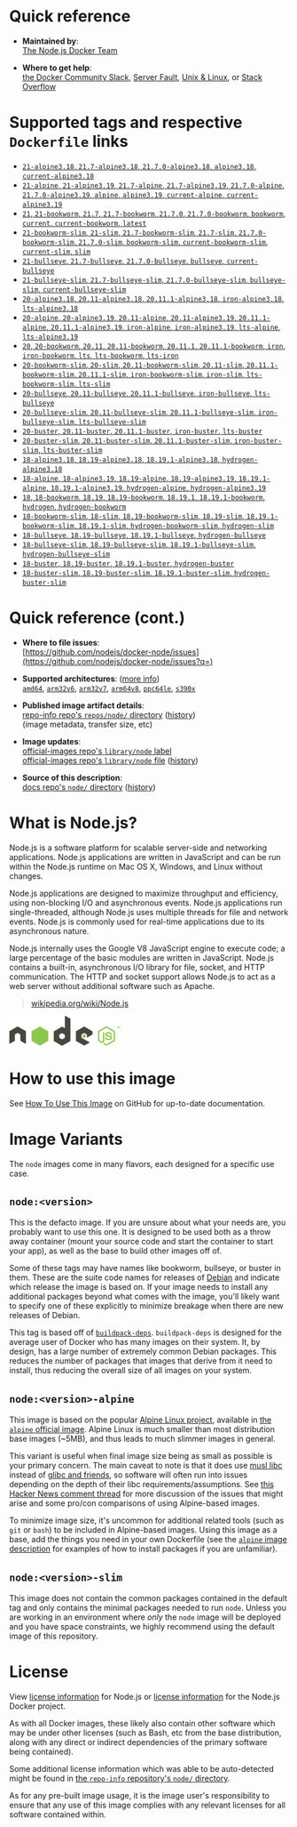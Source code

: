 <!--

********************************************************************************

WARNING:

    DO NOT EDIT "node/README.md"

    IT IS AUTO-GENERATED

    (from the other files in "node/" combined with a set of templates)

********************************************************************************

-->

# Quick reference

-	**Maintained by**:  
	[The Node.js Docker Team](https://github.com/nodejs/docker-node)

-	**Where to get help**:  
	[the Docker Community Slack](https://dockr.ly/comm-slack), [Server Fault](https://serverfault.com/help/on-topic), [Unix & Linux](https://unix.stackexchange.com/help/on-topic), or [Stack Overflow](https://stackoverflow.com/help/on-topic)

# Supported tags and respective `Dockerfile` links

-	[`21-alpine3.18`, `21.7-alpine3.18`, `21.7.0-alpine3.18`, `alpine3.18`, `current-alpine3.18`](https://github.com/nodejs/docker-node/blob/4a3a1bb20bab3794aff69c64d981c2b618aaf956/21/alpine3.18/Dockerfile)
-	[`21-alpine`, `21-alpine3.19`, `21.7-alpine`, `21.7-alpine3.19`, `21.7.0-alpine`, `21.7.0-alpine3.19`, `alpine`, `alpine3.19`, `current-alpine`, `current-alpine3.19`](https://github.com/nodejs/docker-node/blob/4a3a1bb20bab3794aff69c64d981c2b618aaf956/21/alpine3.19/Dockerfile)
-	[`21`, `21-bookworm`, `21.7`, `21.7-bookworm`, `21.7.0`, `21.7.0-bookworm`, `bookworm`, `current`, `current-bookworm`, `latest`](https://github.com/nodejs/docker-node/blob/4a3a1bb20bab3794aff69c64d981c2b618aaf956/21/bookworm/Dockerfile)
-	[`21-bookworm-slim`, `21-slim`, `21.7-bookworm-slim`, `21.7-slim`, `21.7.0-bookworm-slim`, `21.7.0-slim`, `bookworm-slim`, `current-bookworm-slim`, `current-slim`, `slim`](https://github.com/nodejs/docker-node/blob/4a3a1bb20bab3794aff69c64d981c2b618aaf956/21/bookworm-slim/Dockerfile)
-	[`21-bullseye`, `21.7-bullseye`, `21.7.0-bullseye`, `bullseye`, `current-bullseye`](https://github.com/nodejs/docker-node/blob/4a3a1bb20bab3794aff69c64d981c2b618aaf956/21/bullseye/Dockerfile)
-	[`21-bullseye-slim`, `21.7-bullseye-slim`, `21.7.0-bullseye-slim`, `bullseye-slim`, `current-bullseye-slim`](https://github.com/nodejs/docker-node/blob/4a3a1bb20bab3794aff69c64d981c2b618aaf956/21/bullseye-slim/Dockerfile)
-	[`20-alpine3.18`, `20.11-alpine3.18`, `20.11.1-alpine3.18`, `iron-alpine3.18`, `lts-alpine3.18`](https://github.com/nodejs/docker-node/blob/a54ad036b53ed4d64744aa5aba25e78be5e4e7b1/20/alpine3.18/Dockerfile)
-	[`20-alpine`, `20-alpine3.19`, `20.11-alpine`, `20.11-alpine3.19`, `20.11.1-alpine`, `20.11.1-alpine3.19`, `iron-alpine`, `iron-alpine3.19`, `lts-alpine`, `lts-alpine3.19`](https://github.com/nodejs/docker-node/blob/a54ad036b53ed4d64744aa5aba25e78be5e4e7b1/20/alpine3.19/Dockerfile)
-	[`20`, `20-bookworm`, `20.11`, `20.11-bookworm`, `20.11.1`, `20.11.1-bookworm`, `iron`, `iron-bookworm`, `lts`, `lts-bookworm`, `lts-iron`](https://github.com/nodejs/docker-node/blob/a54ad036b53ed4d64744aa5aba25e78be5e4e7b1/20/bookworm/Dockerfile)
-	[`20-bookworm-slim`, `20-slim`, `20.11-bookworm-slim`, `20.11-slim`, `20.11.1-bookworm-slim`, `20.11.1-slim`, `iron-bookworm-slim`, `iron-slim`, `lts-bookworm-slim`, `lts-slim`](https://github.com/nodejs/docker-node/blob/a54ad036b53ed4d64744aa5aba25e78be5e4e7b1/20/bookworm-slim/Dockerfile)
-	[`20-bullseye`, `20.11-bullseye`, `20.11.1-bullseye`, `iron-bullseye`, `lts-bullseye`](https://github.com/nodejs/docker-node/blob/a54ad036b53ed4d64744aa5aba25e78be5e4e7b1/20/bullseye/Dockerfile)
-	[`20-bullseye-slim`, `20.11-bullseye-slim`, `20.11.1-bullseye-slim`, `iron-bullseye-slim`, `lts-bullseye-slim`](https://github.com/nodejs/docker-node/blob/a54ad036b53ed4d64744aa5aba25e78be5e4e7b1/20/bullseye-slim/Dockerfile)
-	[`20-buster`, `20.11-buster`, `20.11.1-buster`, `iron-buster`, `lts-buster`](https://github.com/nodejs/docker-node/blob/a54ad036b53ed4d64744aa5aba25e78be5e4e7b1/20/buster/Dockerfile)
-	[`20-buster-slim`, `20.11-buster-slim`, `20.11.1-buster-slim`, `iron-buster-slim`, `lts-buster-slim`](https://github.com/nodejs/docker-node/blob/a54ad036b53ed4d64744aa5aba25e78be5e4e7b1/20/buster-slim/Dockerfile)
-	[`18-alpine3.18`, `18.19-alpine3.18`, `18.19.1-alpine3.18`, `hydrogen-alpine3.18`](https://github.com/nodejs/docker-node/blob/a54ad036b53ed4d64744aa5aba25e78be5e4e7b1/18/alpine3.18/Dockerfile)
-	[`18-alpine`, `18-alpine3.19`, `18.19-alpine`, `18.19-alpine3.19`, `18.19.1-alpine`, `18.19.1-alpine3.19`, `hydrogen-alpine`, `hydrogen-alpine3.19`](https://github.com/nodejs/docker-node/blob/a54ad036b53ed4d64744aa5aba25e78be5e4e7b1/18/alpine3.19/Dockerfile)
-	[`18`, `18-bookworm`, `18.19`, `18.19-bookworm`, `18.19.1`, `18.19.1-bookworm`, `hydrogen`, `hydrogen-bookworm`](https://github.com/nodejs/docker-node/blob/a54ad036b53ed4d64744aa5aba25e78be5e4e7b1/18/bookworm/Dockerfile)
-	[`18-bookworm-slim`, `18-slim`, `18.19-bookworm-slim`, `18.19-slim`, `18.19.1-bookworm-slim`, `18.19.1-slim`, `hydrogen-bookworm-slim`, `hydrogen-slim`](https://github.com/nodejs/docker-node/blob/a54ad036b53ed4d64744aa5aba25e78be5e4e7b1/18/bookworm-slim/Dockerfile)
-	[`18-bullseye`, `18.19-bullseye`, `18.19.1-bullseye`, `hydrogen-bullseye`](https://github.com/nodejs/docker-node/blob/a54ad036b53ed4d64744aa5aba25e78be5e4e7b1/18/bullseye/Dockerfile)
-	[`18-bullseye-slim`, `18.19-bullseye-slim`, `18.19.1-bullseye-slim`, `hydrogen-bullseye-slim`](https://github.com/nodejs/docker-node/blob/a54ad036b53ed4d64744aa5aba25e78be5e4e7b1/18/bullseye-slim/Dockerfile)
-	[`18-buster`, `18.19-buster`, `18.19.1-buster`, `hydrogen-buster`](https://github.com/nodejs/docker-node/blob/a54ad036b53ed4d64744aa5aba25e78be5e4e7b1/18/buster/Dockerfile)
-	[`18-buster-slim`, `18.19-buster-slim`, `18.19.1-buster-slim`, `hydrogen-buster-slim`](https://github.com/nodejs/docker-node/blob/a54ad036b53ed4d64744aa5aba25e78be5e4e7b1/18/buster-slim/Dockerfile)

# Quick reference (cont.)

-	**Where to file issues**:  
	[https://github.com/nodejs/docker-node/issues](https://github.com/nodejs/docker-node/issues?q=)

-	**Supported architectures**: ([more info](https://github.com/docker-library/official-images#architectures-other-than-amd64))  
	[`amd64`](https://hub.docker.com/r/amd64/node/), [`arm32v6`](https://hub.docker.com/r/arm32v6/node/), [`arm32v7`](https://hub.docker.com/r/arm32v7/node/), [`arm64v8`](https://hub.docker.com/r/arm64v8/node/), [`ppc64le`](https://hub.docker.com/r/ppc64le/node/), [`s390x`](https://hub.docker.com/r/s390x/node/)

-	**Published image artifact details**:  
	[repo-info repo's `repos/node/` directory](https://github.com/docker-library/repo-info/blob/master/repos/node) ([history](https://github.com/docker-library/repo-info/commits/master/repos/node))  
	(image metadata, transfer size, etc)

-	**Image updates**:  
	[official-images repo's `library/node` label](https://github.com/docker-library/official-images/issues?q=label%3Alibrary%2Fnode)  
	[official-images repo's `library/node` file](https://github.com/docker-library/official-images/blob/master/library/node) ([history](https://github.com/docker-library/official-images/commits/master/library/node))

-	**Source of this description**:  
	[docs repo's `node/` directory](https://github.com/docker-library/docs/tree/master/node) ([history](https://github.com/docker-library/docs/commits/master/node))

# What is Node.js?

Node.js is a software platform for scalable server-side and networking applications. Node.js applications are written in JavaScript and can be run within the Node.js runtime on Mac OS X, Windows, and Linux without changes.

Node.js applications are designed to maximize throughput and efficiency, using non-blocking I/O and asynchronous events. Node.js applications run single-threaded, although Node.js uses multiple threads for file and network events. Node.js is commonly used for real-time applications due to its asynchronous nature.

Node.js internally uses the Google V8 JavaScript engine to execute code; a large percentage of the basic modules are written in JavaScript. Node.js contains a built-in, asynchronous I/O library for file, socket, and HTTP communication. The HTTP and socket support allows Node.js to act as a web server without additional software such as Apache.

> [wikipedia.org/wiki/Node.js](https://en.wikipedia.org/wiki/Node.js)

![logo](https://raw.githubusercontent.com/docker-library/docs/01c12653951b2fe592c1f93a13b4e289ada0e3a1/node/logo.png)

# How to use this image

See [How To Use This Image](https://github.com/nodejs/docker-node/blob/master/README.md#how-to-use-this-image) on GitHub for up-to-date documentation.

# Image Variants

The `node` images come in many flavors, each designed for a specific use case.

## `node:<version>`

This is the defacto image. If you are unsure about what your needs are, you probably want to use this one. It is designed to be used both as a throw away container (mount your source code and start the container to start your app), as well as the base to build other images off of.

Some of these tags may have names like bookworm, bullseye, or buster in them. These are the suite code names for releases of [Debian](https://wiki.debian.org/DebianReleases) and indicate which release the image is based on. If your image needs to install any additional packages beyond what comes with the image, you'll likely want to specify one of these explicitly to minimize breakage when there are new releases of Debian.

This tag is based off of [`buildpack-deps`](https://hub.docker.com/_/buildpack-deps/). `buildpack-deps` is designed for the average user of Docker who has many images on their system. It, by design, has a large number of extremely common Debian packages. This reduces the number of packages that images that derive from it need to install, thus reducing the overall size of all images on your system.

## `node:<version>-alpine`

This image is based on the popular [Alpine Linux project](https://alpinelinux.org), available in [the `alpine` official image](https://hub.docker.com/_/alpine). Alpine Linux is much smaller than most distribution base images (~5MB), and thus leads to much slimmer images in general.

This variant is useful when final image size being as small as possible is your primary concern. The main caveat to note is that it does use [musl libc](https://musl.libc.org) instead of [glibc and friends](https://www.etalabs.net/compare_libcs.html), so software will often run into issues depending on the depth of their libc requirements/assumptions. See [this Hacker News comment thread](https://news.ycombinator.com/item?id=10782897) for more discussion of the issues that might arise and some pro/con comparisons of using Alpine-based images.

To minimize image size, it's uncommon for additional related tools (such as `git` or `bash`) to be included in Alpine-based images. Using this image as a base, add the things you need in your own Dockerfile (see the [`alpine` image description](https://hub.docker.com/_/alpine/) for examples of how to install packages if you are unfamiliar).

## `node:<version>-slim`

This image does not contain the common packages contained in the default tag and only contains the minimal packages needed to run `node`. Unless you are working in an environment where *only* the `node` image will be deployed and you have space constraints, we highly recommend using the default image of this repository.

# License

View [license information](https://github.com/nodejs/node/blob/master/LICENSE) for Node.js or [license information](https://github.com/nodejs/docker-node/blob/master/LICENSE) for the Node.js Docker project.

As with all Docker images, these likely also contain other software which may be under other licenses (such as Bash, etc from the base distribution, along with any direct or indirect dependencies of the primary software being contained).

Some additional license information which was able to be auto-detected might be found in [the `repo-info` repository's `node/` directory](https://github.com/docker-library/repo-info/tree/master/repos/node).

As for any pre-built image usage, it is the image user's responsibility to ensure that any use of this image complies with any relevant licenses for all software contained within.
